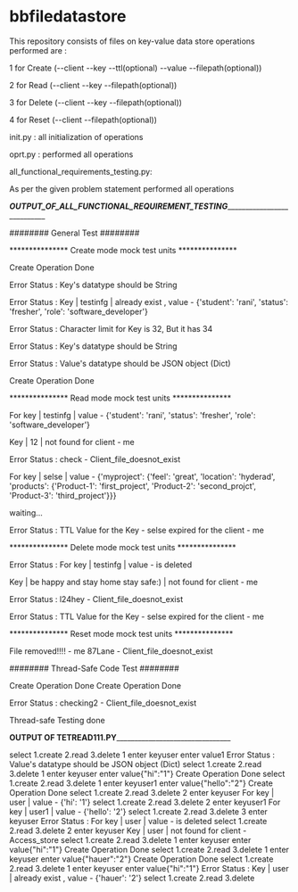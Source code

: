 # bbfiledatastore
This repository consists of files on key-value data store 
operations performed are :

 1 for Create (--client --key  --ttl(optional) --value --filepath(optional)) 
  
2 for Read (--client --key --filepath(optional))
	
3 for Delete (--client --key --filepath(optional))
	
4 for Reset (--client --filepath(optional))
  
 init.py :
  all initialization of operations 
  
  
 oprt.py :
 performed all operations
 
 all_functional_requirements_testing.py:
 
As per the given problem statement performed all operations

_____________________________________________________OUTPUT_OF_ALL_FUNCTIONAL_REQUIREMENT_TESTING________________________________________________________________________________



######## General Test ########



*************** Create mode mock test units ***************


Create Operation Done

Error Status : Key's datatype should be String

Error Status : Key | testinfg | already exist , value - {'student': 'rani', 'status': 'fresher', 'role': 'software_developer'} 

Error Status : Character limit for Key is 32, But it has 34

Error Status : Key's datatype should be String

Error Status : Value's datatype should be JSON object (Dict)

Create Operation Done



*************** Read mode mock test units ***************


For key | testinfg | value  - {'student': 'rani', 'status': 'fresher', 'role': 'software_developer'} 

Key | 12 | not found for client - me 

Error Status : check - Client_file_doesnot_exist

For key | selse | value  - {'myproject': {'feel': 'great', 'location': 'hyderad', 'products': {'Product-1': 'first_project', 'Product-2': 'second_projct', 'Product-3': 'third_project'}}} 


waiting...

Error Status : TTL Value for the Key - selse expired for the client - me



*************** Delete mode mock test units ***************


Error Status : For key | testinfg | value - is deleted

Key | be happy and stay home stay safe:) | not found for client - me 

Error Status : l24hey - Client_file_doesnot_exist

Error Status : TTL Value for the Key - selse expired for the client - me



*************** Reset mode mock test units ***************


File removed!!!! - me
87Lane - Client_file_doesnot_exist

######## Thread-Safe Code Test ########

Create Operation Done
Create Operation Done


Error Status : checking2 - Client_file_doesnot_exist

Thread-safe Testing done


______________________________________________________OUTPUT OF TETREAD111.PY______________________________________________________________________________________



select 1.create 
 2.read 
3.delete 
1
enter keyuser
enter value1
Error Status : Value's datatype should be JSON object (Dict)
select 1.create 
 2.read 
3.delete 
1
enter keyuser
enter value{"hi":"1"}
Create Operation Done
select 1.create 
 2.read 
3.delete 
1
enter keyuser1
enter value{"hello":"2"}
Create Operation Done
select 1.create 
 2.read 
3.delete 
2
enter keyuser
For key | user | value  - {'hi': '1'} 
select 1.create 
 2.read 
3.delete 
2
enter keyuser1
For key | user1 | value  - {'hello': '2'} 
select 1.create 
 2.read 
3.delete 
3
enter keyuser
Error Status : For key | user | value - is deleted
select 1.create 
 2.read 
3.delete 
2
enter keyuser
Key | user | not found for client - Access_store 
select 1.create 
 2.read 
3.delete 
1
enter keyuser 
enter value{"hi":"1"}
Create Operation Done
select 1.create 
 2.read 
3.delete 
1
enter keyuser
enter value{"hauer":"2"}
Create Operation Done
select 1.create 
 2.read 
3.delete 
1
enter keyuser
enter value{"hi":"1"}
Error Status : Key | user | already exist , value - {'hauer': '2'} 
select 1.create 
 2.read 
3.delete 

